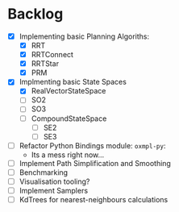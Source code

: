 # Backlog

- [x] Implementing basic Planning Algoriths:
    - [x] RRT
    - [x] RRTConnect
    - [x] RRTStar
    - [x] PRM
- [x] Implmenting basic State Spaces
    - [x] RealVectorStateSpace
    - [ ] SO2
    - [ ] SO3
    - [ ] CompoundStateSpace
        - [ ] SE2
        - [ ] SE3
- [ ] Refactor Python Bindings module: `oxmpl-py`:
    - Its a mess right now...
- [ ] Implement Path Simplification and Smoothing
- [ ] Benchmarking
- [ ] Visualisation tooling?
- [ ] Implement Samplers
- [ ] KdTrees for nearest-neighbours calculations
